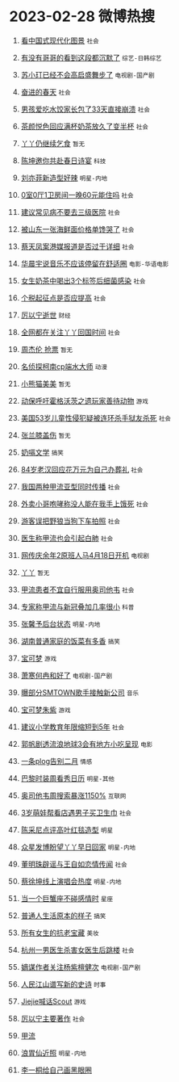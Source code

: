 # 2023-02-28 微博热搜 
1. [看中国式现代化图景](https://m.weibo.cn/search?containerid=100103type%3D1%26t%3D10%26q%3D%23%E7%9C%8B%E4%B8%AD%E5%9B%BD%E5%BC%8F%E7%8E%B0%E4%BB%A3%E5%8C%96%E5%9B%BE%E6%99%AF%23&stream_entry_id=51&isnewpage=1&extparam=seat%3D1%26stream_entry_id%3D51%26cate%3D10103%26dgr%3D0%26filter_type%3Drealtimehot%26pos%3D0%26c_type%3D51%26display_time%3D1677524912%26pre_seqid%3D16775249122030360421&luicode=10000011&lfid=106003type%3D25%26t%3D3%26disable_hot%3D1%26filter_type%3Drealtimehot) `社会` 

2. [有没有哥哥的看到这段都沉默了](https://m.weibo.cn/search?containerid=100103type%3D1%26t%3D10%26q%3D%23%E6%9C%89%E6%B2%A1%E6%9C%89%E5%93%A5%E5%93%A5%E7%9A%84%E7%9C%8B%E5%88%B0%E8%BF%99%E6%AE%B5%E9%83%BD%E6%B2%89%E9%BB%98%E4%BA%86%23&stream_entry_id=31&isnewpage=1&extparam=seat%3D1%26realpos%3D1%26lcate%3D5001%26cate%3D5001%26stream_entry_id%3D31%26band_rank%3D1%26pos%3D0%26q%3D%2523%25E6%259C%2589%25E6%25B2%25A1%25E6%259C%2589%25E5%2593%25A5%25E5%2593%25A5%25E7%259A%2584%25E7%259C%258B%25E5%2588%25B0%25E8%25BF%2599%25E6%25AE%25B5%25E9%2583%25BD%25E6%25B2%2589%25E9%25BB%2598%25E4%25BA%2586%2523%26dgr%3D0%26filter_type%3Drealtimehot%26flag%3D16%26c_type%3D31%26display_time%3D1677524912%26pre_seqid%3D16775249122030360421&luicode=10000011&lfid=106003type%3D25%26t%3D3%26disable_hot%3D1%26filter_type%3Drealtimehot) `综艺-日韩综艺` 

3. [苏小玎已经不会高启盛舞步了](https://m.weibo.cn/search?containerid=100103type%3D1%26t%3D10%26q%3D%23%E8%8B%8F%E5%B0%8F%E7%8E%8E%E5%B7%B2%E7%BB%8F%E4%B8%8D%E4%BC%9A%E9%AB%98%E5%90%AF%E7%9B%9B%E8%88%9E%E6%AD%A5%E4%BA%86%23&stream_entry_id=31&isnewpage=1&extparam=seat%3D1%26realpos%3D2%26lcate%3D5001%26cate%3D5001%26stream_entry_id%3D31%26band_rank%3D2%26pos%3D1%26q%3D%2523%25E8%258B%258F%25E5%25B0%258F%25E7%258E%258E%25E5%25B7%25B2%25E7%25BB%258F%25E4%25B8%258D%25E4%25BC%259A%25E9%25AB%2598%25E5%2590%25AF%25E7%259B%259B%25E8%2588%259E%25E6%25AD%25A5%25E4%25BA%2586%2523%26dgr%3D0%26filter_type%3Drealtimehot%26flag%3D0%26c_type%3D31%26display_time%3D1677524912%26pre_seqid%3D16775249122030360421&luicode=10000011&lfid=106003type%3D25%26t%3D3%26disable_hot%3D1%26filter_type%3Drealtimehot) `电视剧-国产剧` 

4. [奋进的春天](https://m.weibo.cn/search?containerid=100103type%3D1%26t%3D10%26q%3D%23%E5%A5%8B%E8%BF%9B%E7%9A%84%E6%98%A5%E5%A4%A9%23&stream_entry_id=31&isnewpage=1&extparam=seat%3D1%26realpos%3D3%26lcate%3D5001%26cate%3D5001%26stream_entry_id%3D31%26band_rank%3D3%26pos%3D2%26q%3D%2523%25E5%25A5%258B%25E8%25BF%259B%25E7%259A%2584%25E6%2598%25A5%25E5%25A4%25A9%2523%26dgr%3D0%26filter_type%3Drealtimehot%26flag%3D0%26c_type%3D31%26display_time%3D1677524912%26pre_seqid%3D16775249122030360421&luicode=10000011&lfid=106003type%3D25%26t%3D3%26disable_hot%3D1%26filter_type%3Drealtimehot) `社会` 

5. [男孩爱吃水饺家长包了33天直接崩溃](https://m.weibo.cn/search?containerid=100103type%3D1%26t%3D10%26q%3D%23%E7%94%B7%E5%AD%A9%E7%88%B1%E5%90%83%E6%B0%B4%E9%A5%BA%E5%AE%B6%E9%95%BF%E5%8C%85%E4%BA%8633%E5%A4%A9%E7%9B%B4%E6%8E%A5%E5%B4%A9%E6%BA%83%23&stream_entry_id=31&isnewpage=1&extparam=seat%3D1%26realpos%3D4%26lcate%3D5001%26cate%3D5001%26stream_entry_id%3D31%26band_rank%3D4%26pos%3D3%26q%3D%2523%25E7%2594%25B7%25E5%25AD%25A9%25E7%2588%25B1%25E5%2590%2583%25E6%25B0%25B4%25E9%25A5%25BA%25E5%25AE%25B6%25E9%2595%25BF%25E5%258C%2585%25E4%25BA%258633%25E5%25A4%25A9%25E7%259B%25B4%25E6%258E%25A5%25E5%25B4%25A9%25E6%25BA%2583%2523%26dgr%3D0%26filter_type%3Drealtimehot%26flag%3D0%26c_type%3D31%26display_time%3D1677524912%26pre_seqid%3D16775249122030360421&luicode=10000011&lfid=106003type%3D25%26t%3D3%26disable_hot%3D1%26filter_type%3Drealtimehot) `社会` 

6. [茶颜悦色回应满杯奶茶放久了变半杯](https://m.weibo.cn/search?containerid=100103type%3D1%26t%3D10%26q%3D%23%E8%8C%B6%E9%A2%9C%E6%82%A6%E8%89%B2%E5%9B%9E%E5%BA%94%E6%BB%A1%E6%9D%AF%E5%A5%B6%E8%8C%B6%E6%94%BE%E4%B9%85%E4%BA%86%E5%8F%98%E5%8D%8A%E6%9D%AF%23&stream_entry_id=31&isnewpage=1&extparam=seat%3D1%26realpos%3D5%26lcate%3D5001%26cate%3D5001%26stream_entry_id%3D31%26band_rank%3D5%26pos%3D4%26q%3D%2523%25E8%258C%25B6%25E9%25A2%259C%25E6%2582%25A6%25E8%2589%25B2%25E5%259B%259E%25E5%25BA%2594%25E6%25BB%25A1%25E6%259D%25AF%25E5%25A5%25B6%25E8%258C%25B6%25E6%2594%25BE%25E4%25B9%2585%25E4%25BA%2586%25E5%258F%2598%25E5%258D%258A%25E6%259D%25AF%2523%26dgr%3D0%26filter_type%3Drealtimehot%26flag%3D2%26c_type%3D31%26display_time%3D1677524912%26pre_seqid%3D16775249122030360421&luicode=10000011&lfid=106003type%3D25%26t%3D3%26disable_hot%3D1%26filter_type%3Drealtimehot) `社会` 

7. [丫丫仍继续乞食](https://m.weibo.cn/search?containerid=100103type%3D1%26t%3D10%26q%3D%E4%B8%AB%E4%B8%AB%E4%BB%8D%E7%BB%A7%E7%BB%AD%E4%B9%9E%E9%A3%9F&stream_entry_id=31&isnewpage=1&extparam=seat%3D1%26realpos%3D6%26lcate%3D5001%26cate%3D5001%26stream_entry_id%3D31%26band_rank%3D6%26pos%3D5%26q%3D%25E4%25B8%25AB%25E4%25B8%25AB%25E4%25BB%258D%25E7%25BB%25A7%25E7%25BB%25AD%25E4%25B9%259E%25E9%25A3%259F%26dgr%3D0%26filter_type%3Drealtimehot%26flag%3D16%26c_type%3D31%26display_time%3D1677524912%26pre_seqid%3D16775249122030360421&luicode=10000011&lfid=106003type%3D25%26t%3D3%26disable_hot%3D1%26filter_type%3Drealtimehot) `暂无` 

8. [陈坤邀你共赴春日诗宴](https://m.weibo.cn/search?containerid=100103type%3D1%26t%3D10%26q%3D%23%E9%99%88%E5%9D%A4%E9%82%80%E4%BD%A0%E5%85%B1%E8%B5%B4%E6%98%A5%E6%97%A5%E8%AF%97%E5%AE%B4%23&stream_entry_id=31&isnewpage=1&extparam=seat%3D1%26lcate%3D5001%26adid%3D181000%26topic_ad%3D1%26stream_entry_id%3D31%26band_rank%3D7%26pos%3D6%26q%3D%2523%25E9%2599%2588%25E5%259D%25A4%25E9%2582%2580%25E4%25BD%25A0%25E5%2585%25B1%25E8%25B5%25B4%25E6%2598%25A5%25E6%2597%25A5%25E8%25AF%2597%25E5%25AE%25B4%2523%26dgr%3D0%26filter_type%3Drealtimehot%26cate%3D5001%26c_type%3D31%26display_time%3D1677524912%26pre_seqid%3D16775249122030360421&luicode=10000011&lfid=106003type%3D25%26t%3D3%26disable_hot%3D1%26filter_type%3Drealtimehot) `科技` 

9. [刘亦菲新造型好辣](https://m.weibo.cn/search?containerid=100103type%3D1%26t%3D10%26q%3D%23%E5%88%98%E4%BA%A6%E8%8F%B2%E6%96%B0%E9%80%A0%E5%9E%8B%E5%A5%BD%E8%BE%A3%23&stream_entry_id=31&isnewpage=1&extparam=seat%3D1%26realpos%3D7%26lcate%3D5001%26cate%3D5001%26stream_entry_id%3D31%26band_rank%3D7%26pos%3D7%26q%3D%2523%25E5%2588%2598%25E4%25BA%25A6%25E8%258F%25B2%25E6%2596%25B0%25E9%2580%25A0%25E5%259E%258B%25E5%25A5%25BD%25E8%25BE%25A3%2523%26dgr%3D0%26filter_type%3Drealtimehot%26flag%3D0%26c_type%3D31%26display_time%3D1677524912%26pre_seqid%3D16775249122030360421&luicode=10000011&lfid=106003type%3D25%26t%3D3%26disable_hot%3D1%26filter_type%3Drealtimehot) `明星-内地` 

10. [0室0厅1卫房间一晚60元能住吗](https://m.weibo.cn/search?containerid=100103type%3D1%26t%3D10%26q%3D%230%E5%AE%A40%E5%8E%851%E5%8D%AB%E6%88%BF%E9%97%B4%E4%B8%80%E6%99%9A60%E5%85%83%E8%83%BD%E4%BD%8F%E5%90%97%23&stream_entry_id=31&isnewpage=1&extparam=seat%3D1%26realpos%3D8%26lcate%3D5001%26cate%3D5001%26stream_entry_id%3D31%26band_rank%3D8%26pos%3D8%26q%3D%25230%25E5%25AE%25A40%25E5%258E%25851%25E5%258D%25AB%25E6%2588%25BF%25E9%2597%25B4%25E4%25B8%2580%25E6%2599%259A60%25E5%2585%2583%25E8%2583%25BD%25E4%25BD%258F%25E5%2590%2597%2523%26dgr%3D0%26filter_type%3Drealtimehot%26flag%3D2%26c_type%3D31%26display_time%3D1677524912%26pre_seqid%3D16775249122030360421&luicode=10000011&lfid=106003type%3D25%26t%3D3%26disable_hot%3D1%26filter_type%3Drealtimehot) `社会` 

11. [建议常见病不要去三级医院](https://m.weibo.cn/search?containerid=100103type%3D1%26t%3D10%26q%3D%23%E5%BB%BA%E8%AE%AE%E5%B8%B8%E8%A7%81%E7%97%85%E4%B8%8D%E8%A6%81%E5%8E%BB%E4%B8%89%E7%BA%A7%E5%8C%BB%E9%99%A2%23&stream_entry_id=31&isnewpage=1&extparam=seat%3D1%26realpos%3D9%26lcate%3D5001%26cate%3D5001%26stream_entry_id%3D31%26band_rank%3D9%26pos%3D9%26q%3D%2523%25E5%25BB%25BA%25E8%25AE%25AE%25E5%25B8%25B8%25E8%25A7%2581%25E7%2597%2585%25E4%25B8%258D%25E8%25A6%2581%25E5%258E%25BB%25E4%25B8%2589%25E7%25BA%25A7%25E5%258C%25BB%25E9%2599%25A2%2523%26dgr%3D0%26filter_type%3Drealtimehot%26flag%3D0%26c_type%3D31%26display_time%3D1677524912%26pre_seqid%3D16775249122030360421&luicode=10000011&lfid=106003type%3D25%26t%3D3%26disable_hot%3D1%26filter_type%3Drealtimehot) `社会` 

12. [被山东一张海鲜面价格单馋哭了](https://m.weibo.cn/search?containerid=100103type%3D1%26t%3D10%26q%3D%23%E8%A2%AB%E5%B1%B1%E4%B8%9C%E4%B8%80%E5%BC%A0%E6%B5%B7%E9%B2%9C%E9%9D%A2%E4%BB%B7%E6%A0%BC%E5%8D%95%E9%A6%8B%E5%93%AD%E4%BA%86%23&stream_entry_id=31&isnewpage=1&extparam=seat%3D1%26realpos%3D10%26lcate%3D5001%26cate%3D5001%26stream_entry_id%3D31%26band_rank%3D10%26pos%3D10%26q%3D%2523%25E8%25A2%25AB%25E5%25B1%25B1%25E4%25B8%259C%25E4%25B8%2580%25E5%25BC%25A0%25E6%25B5%25B7%25E9%25B2%259C%25E9%259D%25A2%25E4%25BB%25B7%25E6%25A0%25BC%25E5%258D%2595%25E9%25A6%258B%25E5%2593%25AD%25E4%25BA%2586%2523%26dgr%3D0%26filter_type%3Drealtimehot%26flag%3D0%26c_type%3D31%26display_time%3D1677524912%26pre_seqid%3D16775249122030360421&luicode=10000011&lfid=106003type%3D25%26t%3D3%26disable_hot%3D1%26filter_type%3Drealtimehot) `社会` 

13. [蔡天凤案港媒报道是否过于详细](https://m.weibo.cn/search?containerid=100103type%3D1%26t%3D10%26q%3D%23%E8%94%A1%E5%A4%A9%E5%87%A4%E6%A1%88%E6%B8%AF%E5%AA%92%E6%8A%A5%E9%81%93%E6%98%AF%E5%90%A6%E8%BF%87%E4%BA%8E%E8%AF%A6%E7%BB%86%23&stream_entry_id=31&isnewpage=1&extparam=seat%3D1%26realpos%3D11%26lcate%3D5001%26cate%3D5001%26stream_entry_id%3D31%26band_rank%3D11%26pos%3D11%26q%3D%2523%25E8%2594%25A1%25E5%25A4%25A9%25E5%2587%25A4%25E6%25A1%2588%25E6%25B8%25AF%25E5%25AA%2592%25E6%258A%25A5%25E9%2581%2593%25E6%2598%25AF%25E5%2590%25A6%25E8%25BF%2587%25E4%25BA%258E%25E8%25AF%25A6%25E7%25BB%2586%2523%26dgr%3D0%26filter_type%3Drealtimehot%26flag%3D0%26c_type%3D31%26display_time%3D1677524912%26pre_seqid%3D16775249122030360421&luicode=10000011&lfid=106003type%3D25%26t%3D3%26disable_hot%3D1%26filter_type%3Drealtimehot) `社会` 

14. [华晨宇说音乐不应该停留在舒适圈](https://m.weibo.cn/search?containerid=100103type%3D1%26t%3D10%26q%3D%23%E5%8D%8E%E6%99%A8%E5%AE%87%E8%AF%B4%E9%9F%B3%E4%B9%90%E4%B8%8D%E5%BA%94%E8%AF%A5%E5%81%9C%E7%95%99%E5%9C%A8%E8%88%92%E9%80%82%E5%9C%88%23&stream_entry_id=31&isnewpage=1&extparam=seat%3D1%26realpos%3D12%26lcate%3D5001%26cate%3D5001%26stream_entry_id%3D31%26band_rank%3D12%26pos%3D12%26q%3D%2523%25E5%258D%258E%25E6%2599%25A8%25E5%25AE%2587%25E8%25AF%25B4%25E9%259F%25B3%25E4%25B9%2590%25E4%25B8%258D%25E5%25BA%2594%25E8%25AF%25A5%25E5%2581%259C%25E7%2595%2599%25E5%259C%25A8%25E8%2588%2592%25E9%2580%2582%25E5%259C%2588%2523%26dgr%3D0%26filter_type%3Drealtimehot%26flag%3D0%26c_type%3D31%26display_time%3D1677524912%26pre_seqid%3D16775249122030360421&luicode=10000011&lfid=106003type%3D25%26t%3D3%26disable_hot%3D1%26filter_type%3Drealtimehot) `电影-华语电影` 

15. [女生奶茶中喝出3个标签后细菌感染](https://m.weibo.cn/search?containerid=100103type%3D1%26t%3D10%26q%3D%23%E5%A5%B3%E7%94%9F%E5%A5%B6%E8%8C%B6%E4%B8%AD%E5%96%9D%E5%87%BA3%E4%B8%AA%E6%A0%87%E7%AD%BE%E5%90%8E%E7%BB%86%E8%8F%8C%E6%84%9F%E6%9F%93%23&stream_entry_id=31&isnewpage=1&extparam=seat%3D1%26realpos%3D13%26lcate%3D5001%26cate%3D5001%26stream_entry_id%3D31%26band_rank%3D13%26pos%3D13%26q%3D%2523%25E5%25A5%25B3%25E7%2594%259F%25E5%25A5%25B6%25E8%258C%25B6%25E4%25B8%25AD%25E5%2596%259D%25E5%2587%25BA3%25E4%25B8%25AA%25E6%25A0%2587%25E7%25AD%25BE%25E5%2590%258E%25E7%25BB%2586%25E8%258F%258C%25E6%2584%259F%25E6%259F%2593%2523%26dgr%3D0%26filter_type%3Drealtimehot%26flag%3D0%26c_type%3D31%26display_time%3D1677524912%26pre_seqid%3D16775249122030360421&luicode=10000011&lfid=106003type%3D25%26t%3D3%26disable_hot%3D1%26filter_type%3Drealtimehot) `社会` 

16. [个税起征点是否应提高](https://m.weibo.cn/search?containerid=100103type%3D1%26t%3D10%26q%3D%23%E4%B8%AA%E7%A8%8E%E8%B5%B7%E5%BE%81%E7%82%B9%E6%98%AF%E5%90%A6%E5%BA%94%E6%8F%90%E9%AB%98%23&stream_entry_id=31&isnewpage=1&extparam=seat%3D1%26realpos%3D14%26lcate%3D5001%26cate%3D5001%26stream_entry_id%3D31%26band_rank%3D14%26pos%3D14%26q%3D%2523%25E4%25B8%25AA%25E7%25A8%258E%25E8%25B5%25B7%25E5%25BE%2581%25E7%2582%25B9%25E6%2598%25AF%25E5%2590%25A6%25E5%25BA%2594%25E6%258F%2590%25E9%25AB%2598%2523%26dgr%3D0%26filter_type%3Drealtimehot%26flag%3D0%26c_type%3D31%26display_time%3D1677524912%26pre_seqid%3D16775249122030360421&luicode=10000011&lfid=106003type%3D25%26t%3D3%26disable_hot%3D1%26filter_type%3Drealtimehot) `社会` 

17. [厉以宁逝世](https://m.weibo.cn/search?containerid=100103type%3D1%26t%3D10%26q%3D%23%E5%8E%89%E4%BB%A5%E5%AE%81%E9%80%9D%E4%B8%96%23&stream_entry_id=31&isnewpage=1&extparam=seat%3D1%26realpos%3D15%26lcate%3D5001%26cate%3D5001%26stream_entry_id%3D31%26band_rank%3D15%26pos%3D15%26q%3D%2523%25E5%258E%2589%25E4%25BB%25A5%25E5%25AE%2581%25E9%2580%259D%25E4%25B8%2596%2523%26dgr%3D0%26filter_type%3Drealtimehot%26flag%3D2%26c_type%3D31%26display_time%3D1677524912%26pre_seqid%3D16775249122030360421&luicode=10000011&lfid=106003type%3D25%26t%3D3%26disable_hot%3D1%26filter_type%3Drealtimehot) `财经` 

18. [全网都在关注丫丫回国时间](https://m.weibo.cn/search?containerid=100103type%3D1%26t%3D10%26q%3D%23%E5%85%A8%E7%BD%91%E9%83%BD%E5%9C%A8%E5%85%B3%E6%B3%A8%E4%B8%AB%E4%B8%AB%E5%9B%9E%E5%9B%BD%E6%97%B6%E9%97%B4%23&stream_entry_id=31&isnewpage=1&extparam=seat%3D1%26realpos%3D16%26lcate%3D5001%26cate%3D5001%26stream_entry_id%3D31%26band_rank%3D16%26pos%3D16%26q%3D%2523%25E5%2585%25A8%25E7%25BD%2591%25E9%2583%25BD%25E5%259C%25A8%25E5%2585%25B3%25E6%25B3%25A8%25E4%25B8%25AB%25E4%25B8%25AB%25E5%259B%259E%25E5%259B%25BD%25E6%2597%25B6%25E9%2597%25B4%2523%26dgr%3D0%26filter_type%3Drealtimehot%26flag%3D0%26c_type%3D31%26display_time%3D1677524912%26pre_seqid%3D16775249122030360421&luicode=10000011&lfid=106003type%3D25%26t%3D3%26disable_hot%3D1%26filter_type%3Drealtimehot) `社会` 

19. [周杰伦 抢票](https://m.weibo.cn/search?containerid=100103type%3D1%26t%3D10%26q%3D%E5%91%A8%E6%9D%B0%E4%BC%A6+%E6%8A%A2%E7%A5%A8&stream_entry_id=31&isnewpage=1&extparam=seat%3D1%26realpos%3D17%26lcate%3D5001%26cate%3D5001%26stream_entry_id%3D31%26band_rank%3D17%26pos%3D17%26q%3D%25E5%2591%25A8%25E6%259D%25B0%25E4%25BC%25A6%2520%25E6%258A%25A2%25E7%25A5%25A8%26dgr%3D0%26filter_type%3Drealtimehot%26flag%3D0%26c_type%3D31%26display_time%3D1677524912%26pre_seqid%3D16775249122030360421&luicode=10000011&lfid=106003type%3D25%26t%3D3%26disable_hot%3D1%26filter_type%3Drealtimehot) `暂无` 

20. [名侦探柯南cp端水大师](https://m.weibo.cn/search?containerid=100103type%3D1%26t%3D10%26q%3D%23%E5%90%8D%E4%BE%A6%E6%8E%A2%E6%9F%AF%E5%8D%97cp%E7%AB%AF%E6%B0%B4%E5%A4%A7%E5%B8%88%23&stream_entry_id=31&isnewpage=1&extparam=seat%3D1%26realpos%3D18%26lcate%3D5001%26cate%3D5001%26stream_entry_id%3D31%26band_rank%3D18%26pos%3D18%26q%3D%2523%25E5%2590%258D%25E4%25BE%25A6%25E6%258E%25A2%25E6%259F%25AF%25E5%258D%2597cp%25E7%25AB%25AF%25E6%25B0%25B4%25E5%25A4%25A7%25E5%25B8%2588%2523%26dgr%3D0%26filter_type%3Drealtimehot%26flag%3D0%26c_type%3D31%26display_time%3D1677524912%26pre_seqid%3D16775249122030360421&luicode=10000011&lfid=106003type%3D25%26t%3D3%26disable_hot%3D1%26filter_type%3Drealtimehot) `动漫` 

21. [小熊猫美美](https://m.weibo.cn/search?containerid=100103type%3D1%26t%3D10%26q%3D%23%E5%B0%8F%E7%86%8A%E7%8C%AB%E7%BE%8E%E7%BE%8E%23&stream_entry_id=31&isnewpage=1&extparam=seat%3D1%26realpos%3D19%26lcate%3D5001%26cate%3D5001%26stream_entry_id%3D31%26band_rank%3D19%26pos%3D19%26q%3D%2523%25E5%25B0%258F%25E7%2586%258A%25E7%258C%25AB%25E7%25BE%258E%25E7%25BE%258E%2523%26dgr%3D0%26filter_type%3Drealtimehot%26flag%3D0%26c_type%3D31%26display_time%3D1677524912%26pre_seqid%3D16775249122030360421&luicode=10000011&lfid=106003type%3D25%26t%3D3%26disable_hot%3D1%26filter_type%3Drealtimehot) `暂无` 

22. [动保呼吁霍格沃茨之遗玩家善待动物](https://m.weibo.cn/search?containerid=100103type%3D1%26t%3D10%26q%3D%23%E5%8A%A8%E4%BF%9D%E5%91%BC%E5%90%81%E9%9C%8D%E6%A0%BC%E6%B2%83%E8%8C%A8%E4%B9%8B%E9%81%97%E7%8E%A9%E5%AE%B6%E5%96%84%E5%BE%85%E5%8A%A8%E7%89%A9%23&stream_entry_id=31&isnewpage=1&extparam=seat%3D1%26realpos%3D20%26lcate%3D5001%26cate%3D5001%26stream_entry_id%3D31%26band_rank%3D20%26pos%3D20%26q%3D%2523%25E5%258A%25A8%25E4%25BF%259D%25E5%2591%25BC%25E5%2590%2581%25E9%259C%258D%25E6%25A0%25BC%25E6%25B2%2583%25E8%258C%25A8%25E4%25B9%258B%25E9%2581%2597%25E7%258E%25A9%25E5%25AE%25B6%25E5%2596%2584%25E5%25BE%2585%25E5%258A%25A8%25E7%2589%25A9%2523%26dgr%3D0%26filter_type%3Drealtimehot%26flag%3D0%26c_type%3D31%26display_time%3D1677524912%26pre_seqid%3D16775249122030360421&luicode=10000011&lfid=106003type%3D25%26t%3D3%26disable_hot%3D1%26filter_type%3Drealtimehot) `游戏` 

23. [美国53岁儿童性侵犯疑被连环杀手狱友杀死](https://m.weibo.cn/search?containerid=100103type%3D1%26t%3D10%26q%3D%23%E7%BE%8E%E5%9B%BD53%E5%B2%81%E5%84%BF%E7%AB%A5%E6%80%A7%E4%BE%B5%E7%8A%AF%E7%96%91%E8%A2%AB%E8%BF%9E%E7%8E%AF%E6%9D%80%E6%89%8B%E7%8B%B1%E5%8F%8B%E6%9D%80%E6%AD%BB%23&stream_entry_id=31&isnewpage=1&extparam=seat%3D1%26realpos%3D21%26lcate%3D5001%26cate%3D5001%26stream_entry_id%3D31%26band_rank%3D21%26pos%3D21%26q%3D%2523%25E7%25BE%258E%25E5%259B%25BD53%25E5%25B2%2581%25E5%2584%25BF%25E7%25AB%25A5%25E6%2580%25A7%25E4%25BE%25B5%25E7%258A%25AF%25E7%2596%2591%25E8%25A2%25AB%25E8%25BF%259E%25E7%258E%25AF%25E6%259D%2580%25E6%2589%258B%25E7%258B%25B1%25E5%258F%258B%25E6%259D%2580%25E6%25AD%25BB%2523%26dgr%3D0%26filter_type%3Drealtimehot%26flag%3D0%26c_type%3D31%26display_time%3D1677524912%26pre_seqid%3D16775249122030360421&luicode=10000011&lfid=106003type%3D25%26t%3D3%26disable_hot%3D1%26filter_type%3Drealtimehot) `社会` 

24. [张兰膝盖伤](https://m.weibo.cn/search?containerid=100103type%3D1%26t%3D10%26q%3D%23%E5%BC%A0%E5%85%B0%E8%86%9D%E7%9B%96%E4%BC%A4%23&stream_entry_id=31&isnewpage=1&extparam=seat%3D1%26realpos%3D22%26lcate%3D5001%26cate%3D5001%26stream_entry_id%3D31%26band_rank%3D22%26pos%3D22%26q%3D%2523%25E5%25BC%25A0%25E5%2585%25B0%25E8%2586%259D%25E7%259B%2596%25E4%25BC%25A4%2523%26dgr%3D0%26filter_type%3Drealtimehot%26flag%3D0%26c_type%3D31%26display_time%3D1677524912%26pre_seqid%3D16775249122030360421&luicode=10000011&lfid=106003type%3D25%26t%3D3%26disable_hot%3D1%26filter_type%3Drealtimehot) `暂无` 

25. [奶嗝文学](https://m.weibo.cn/search?containerid=100103type%3D1%26t%3D10%26q%3D%E5%A5%B6%E5%97%9D%E6%96%87%E5%AD%A6&stream_entry_id=31&isnewpage=1&extparam=seat%3D1%26realpos%3D23%26lcate%3D5001%26cate%3D5001%26stream_entry_id%3D31%26band_rank%3D23%26pos%3D23%26q%3D%25E5%25A5%25B6%25E5%2597%259D%25E6%2596%2587%25E5%25AD%25A6%26dgr%3D0%26filter_type%3Drealtimehot%26flag%3D0%26c_type%3D31%26display_time%3D1677524912%26pre_seqid%3D16775249122030360421&luicode=10000011&lfid=106003type%3D25%26t%3D3%26disable_hot%3D1%26filter_type%3Drealtimehot) `搞笑` 

26. [84岁老汉回应花万元为自己办葬礼](https://m.weibo.cn/search?containerid=100103type%3D1%26t%3D10%26q%3D%2384%E5%B2%81%E8%80%81%E6%B1%89%E5%9B%9E%E5%BA%94%E8%8A%B1%E4%B8%87%E5%85%83%E4%B8%BA%E8%87%AA%E5%B7%B1%E5%8A%9E%E8%91%AC%E7%A4%BC%23&stream_entry_id=31&isnewpage=1&extparam=seat%3D1%26realpos%3D24%26lcate%3D5001%26cate%3D5001%26stream_entry_id%3D31%26band_rank%3D24%26pos%3D24%26q%3D%252384%25E5%25B2%2581%25E8%2580%2581%25E6%25B1%2589%25E5%259B%259E%25E5%25BA%2594%25E8%258A%25B1%25E4%25B8%2587%25E5%2585%2583%25E4%25B8%25BA%25E8%2587%25AA%25E5%25B7%25B1%25E5%258A%259E%25E8%2591%25AC%25E7%25A4%25BC%2523%26dgr%3D0%26filter_type%3Drealtimehot%26flag%3D0%26c_type%3D31%26display_time%3D1677524912%26pre_seqid%3D16775249122030360421&luicode=10000011&lfid=106003type%3D25%26t%3D3%26disable_hot%3D1%26filter_type%3Drealtimehot) `社会` 

27. [我国两种甲流亚型同时传播](https://m.weibo.cn/search?containerid=100103type%3D1%26t%3D10%26q%3D%23%E6%88%91%E5%9B%BD%E4%B8%A4%E7%A7%8D%E7%94%B2%E6%B5%81%E4%BA%9A%E5%9E%8B%E5%90%8C%E6%97%B6%E4%BC%A0%E6%92%AD%23&stream_entry_id=31&isnewpage=1&extparam=seat%3D1%26realpos%3D25%26lcate%3D5001%26cate%3D5001%26stream_entry_id%3D31%26band_rank%3D25%26pos%3D25%26q%3D%2523%25E6%2588%2591%25E5%259B%25BD%25E4%25B8%25A4%25E7%25A7%258D%25E7%2594%25B2%25E6%25B5%2581%25E4%25BA%259A%25E5%259E%258B%25E5%2590%258C%25E6%2597%25B6%25E4%25BC%25A0%25E6%2592%25AD%2523%26dgr%3D0%26filter_type%3Drealtimehot%26flag%3D0%26c_type%3D31%26display_time%3D1677524912%26pre_seqid%3D16775249122030360421&luicode=10000011&lfid=106003type%3D25%26t%3D3%26disable_hot%3D1%26filter_type%3Drealtimehot) `社会` 

28. [外卖小哥咆哮称没人能在我手上饿死](https://m.weibo.cn/search?containerid=100103type%3D1%26t%3D10%26q%3D%23%E5%A4%96%E5%8D%96%E5%B0%8F%E5%93%A5%E5%92%86%E5%93%AE%E7%A7%B0%E6%B2%A1%E4%BA%BA%E8%83%BD%E5%9C%A8%E6%88%91%E6%89%8B%E4%B8%8A%E9%A5%BF%E6%AD%BB%23&stream_entry_id=31&isnewpage=1&extparam=seat%3D1%26realpos%3D26%26lcate%3D5001%26cate%3D5001%26stream_entry_id%3D31%26band_rank%3D26%26pos%3D26%26q%3D%2523%25E5%25A4%2596%25E5%258D%2596%25E5%25B0%258F%25E5%2593%25A5%25E5%2592%2586%25E5%2593%25AE%25E7%25A7%25B0%25E6%25B2%25A1%25E4%25BA%25BA%25E8%2583%25BD%25E5%259C%25A8%25E6%2588%2591%25E6%2589%258B%25E4%25B8%258A%25E9%25A5%25BF%25E6%25AD%25BB%2523%26dgr%3D0%26filter_type%3Drealtimehot%26flag%3D0%26c_type%3D31%26display_time%3D1677524912%26pre_seqid%3D16775249122030360421&luicode=10000011&lfid=106003type%3D25%26t%3D3%26disable_hot%3D1%26filter_type%3Drealtimehot) `社会` 

29. [游客误把野狼当狗下车拍照](https://m.weibo.cn/search?containerid=100103type%3D1%26t%3D10%26q%3D%23%E6%B8%B8%E5%AE%A2%E8%AF%AF%E6%8A%8A%E9%87%8E%E7%8B%BC%E5%BD%93%E7%8B%97%E4%B8%8B%E8%BD%A6%E6%8B%8D%E7%85%A7%23&stream_entry_id=31&isnewpage=1&extparam=seat%3D1%26realpos%3D27%26lcate%3D5001%26cate%3D5001%26stream_entry_id%3D31%26band_rank%3D27%26pos%3D27%26q%3D%2523%25E6%25B8%25B8%25E5%25AE%25A2%25E8%25AF%25AF%25E6%258A%258A%25E9%2587%258E%25E7%258B%25BC%25E5%25BD%2593%25E7%258B%2597%25E4%25B8%258B%25E8%25BD%25A6%25E6%258B%258D%25E7%2585%25A7%2523%26dgr%3D0%26filter_type%3Drealtimehot%26flag%3D0%26c_type%3D31%26display_time%3D1677524912%26pre_seqid%3D16775249122030360421&luicode=10000011&lfid=106003type%3D25%26t%3D3%26disable_hot%3D1%26filter_type%3Drealtimehot) `社会` 

30. [医生称甲流也会引起白肺](https://m.weibo.cn/search?containerid=100103type%3D1%26t%3D10%26q%3D%23%E5%8C%BB%E7%94%9F%E7%A7%B0%E7%94%B2%E6%B5%81%E4%B9%9F%E4%BC%9A%E5%BC%95%E8%B5%B7%E7%99%BD%E8%82%BA%23&stream_entry_id=31&isnewpage=1&extparam=seat%3D1%26realpos%3D28%26lcate%3D5001%26cate%3D5001%26stream_entry_id%3D31%26band_rank%3D28%26pos%3D28%26q%3D%2523%25E5%258C%25BB%25E7%2594%259F%25E7%25A7%25B0%25E7%2594%25B2%25E6%25B5%2581%25E4%25B9%259F%25E4%25BC%259A%25E5%25BC%2595%25E8%25B5%25B7%25E7%2599%25BD%25E8%2582%25BA%2523%26dgr%3D0%26filter_type%3Drealtimehot%26flag%3D0%26c_type%3D31%26display_time%3D1677524912%26pre_seqid%3D16775249122030360421&luicode=10000011&lfid=106003type%3D25%26t%3D3%26disable_hot%3D1%26filter_type%3Drealtimehot) `社会` 

31. [网传庆余年2原班人马4月18日开机](https://m.weibo.cn/search?containerid=100103type%3D1%26t%3D10%26q%3D%23%E7%BD%91%E4%BC%A0%E5%BA%86%E4%BD%99%E5%B9%B42%E5%8E%9F%E7%8F%AD%E4%BA%BA%E9%A9%AC4%E6%9C%8818%E6%97%A5%E5%BC%80%E6%9C%BA%23&stream_entry_id=31&isnewpage=1&extparam=seat%3D1%26realpos%3D29%26lcate%3D5001%26cate%3D5001%26stream_entry_id%3D31%26band_rank%3D29%26pos%3D29%26q%3D%2523%25E7%25BD%2591%25E4%25BC%25A0%25E5%25BA%2586%25E4%25BD%2599%25E5%25B9%25B42%25E5%258E%259F%25E7%258F%25AD%25E4%25BA%25BA%25E9%25A9%25AC4%25E6%259C%258818%25E6%2597%25A5%25E5%25BC%2580%25E6%259C%25BA%2523%26dgr%3D0%26filter_type%3Drealtimehot%26flag%3D0%26c_type%3D31%26display_time%3D1677524912%26pre_seqid%3D16775249122030360421&luicode=10000011&lfid=106003type%3D25%26t%3D3%26disable_hot%3D1%26filter_type%3Drealtimehot) `电视剧` 

32. [丫丫](https://m.weibo.cn/search?containerid=100103type%3D1%26t%3D10%26q%3D%E4%B8%AB%E4%B8%AB&stream_entry_id=31&isnewpage=1&extparam=seat%3D1%26realpos%3D30%26lcate%3D5001%26cate%3D5001%26stream_entry_id%3D31%26band_rank%3D30%26pos%3D30%26q%3D%25E4%25B8%25AB%25E4%25B8%25AB%26dgr%3D0%26filter_type%3Drealtimehot%26flag%3D0%26c_type%3D31%26display_time%3D1677524912%26pre_seqid%3D16775249122030360421&luicode=10000011&lfid=106003type%3D25%26t%3D3%26disable_hot%3D1%26filter_type%3Drealtimehot) `暂无` 

33. [甲流患者不宜自行服用奥司他韦](https://m.weibo.cn/search?containerid=100103type%3D1%26t%3D10%26q%3D%23%E7%94%B2%E6%B5%81%E6%82%A3%E8%80%85%E4%B8%8D%E5%AE%9C%E8%87%AA%E8%A1%8C%E6%9C%8D%E7%94%A8%E5%A5%A5%E5%8F%B8%E4%BB%96%E9%9F%A6%23&stream_entry_id=31&isnewpage=1&extparam=seat%3D1%26realpos%3D31%26lcate%3D5001%26cate%3D5001%26stream_entry_id%3D31%26band_rank%3D31%26pos%3D31%26q%3D%2523%25E7%2594%25B2%25E6%25B5%2581%25E6%2582%25A3%25E8%2580%2585%25E4%25B8%258D%25E5%25AE%259C%25E8%2587%25AA%25E8%25A1%258C%25E6%259C%258D%25E7%2594%25A8%25E5%25A5%25A5%25E5%258F%25B8%25E4%25BB%2596%25E9%259F%25A6%2523%26dgr%3D0%26filter_type%3Drealtimehot%26flag%3D0%26c_type%3D31%26display_time%3D1677524912%26pre_seqid%3D16775249122030360421&luicode=10000011&lfid=106003type%3D25%26t%3D3%26disable_hot%3D1%26filter_type%3Drealtimehot) `社会` 

34. [专家称甲流与新冠叠加几率很小](https://m.weibo.cn/search?containerid=100103type%3D1%26t%3D10%26q%3D%23%E4%B8%93%E5%AE%B6%E7%A7%B0%E7%94%B2%E6%B5%81%E4%B8%8E%E6%96%B0%E5%86%A0%E5%8F%A0%E5%8A%A0%E5%87%A0%E7%8E%87%E5%BE%88%E5%B0%8F%23&stream_entry_id=31&isnewpage=1&extparam=seat%3D1%26realpos%3D32%26lcate%3D5001%26cate%3D5001%26stream_entry_id%3D31%26band_rank%3D32%26pos%3D32%26q%3D%2523%25E4%25B8%2593%25E5%25AE%25B6%25E7%25A7%25B0%25E7%2594%25B2%25E6%25B5%2581%25E4%25B8%258E%25E6%2596%25B0%25E5%2586%25A0%25E5%258F%25A0%25E5%258A%25A0%25E5%2587%25A0%25E7%258E%2587%25E5%25BE%2588%25E5%25B0%258F%2523%26dgr%3D0%26filter_type%3Drealtimehot%26flag%3D0%26c_type%3D31%26display_time%3D1677524912%26pre_seqid%3D16775249122030360421&luicode=10000011&lfid=106003type%3D25%26t%3D3%26disable_hot%3D1%26filter_type%3Drealtimehot) `科普` 

35. [张馨予后台状态](https://m.weibo.cn/search?containerid=100103type%3D1%26t%3D10%26q%3D%23%E5%BC%A0%E9%A6%A8%E4%BA%88%E5%90%8E%E5%8F%B0%E7%8A%B6%E6%80%81%23&stream_entry_id=31&isnewpage=1&extparam=seat%3D1%26realpos%3D33%26lcate%3D5001%26cate%3D5001%26stream_entry_id%3D31%26band_rank%3D33%26pos%3D33%26q%3D%2523%25E5%25BC%25A0%25E9%25A6%25A8%25E4%25BA%2588%25E5%2590%258E%25E5%258F%25B0%25E7%258A%25B6%25E6%2580%2581%2523%26dgr%3D0%26filter_type%3Drealtimehot%26flag%3D0%26c_type%3D31%26display_time%3D1677524912%26pre_seqid%3D16775249122030360421&luicode=10000011&lfid=106003type%3D25%26t%3D3%26disable_hot%3D1%26filter_type%3Drealtimehot) `明星-内地` 

36. [湖南普通家庭的饭菜有多香](https://m.weibo.cn/search?containerid=100103type%3D1%26t%3D10%26q%3D%23%E6%B9%96%E5%8D%97%E6%99%AE%E9%80%9A%E5%AE%B6%E5%BA%AD%E7%9A%84%E9%A5%AD%E8%8F%9C%E6%9C%89%E5%A4%9A%E9%A6%99%23&stream_entry_id=31&isnewpage=1&extparam=seat%3D1%26realpos%3D34%26lcate%3D5001%26cate%3D5001%26stream_entry_id%3D31%26band_rank%3D34%26pos%3D34%26q%3D%2523%25E6%25B9%2596%25E5%258D%2597%25E6%2599%25AE%25E9%2580%259A%25E5%25AE%25B6%25E5%25BA%25AD%25E7%259A%2584%25E9%25A5%25AD%25E8%258F%259C%25E6%259C%2589%25E5%25A4%259A%25E9%25A6%2599%2523%26dgr%3D0%26filter_type%3Drealtimehot%26flag%3D0%26c_type%3D31%26display_time%3D1677524912%26pre_seqid%3D16775249122030360421&luicode=10000011&lfid=106003type%3D25%26t%3D3%26disable_hot%3D1%26filter_type%3Drealtimehot) `搞笑` 

37. [宝可梦](https://m.weibo.cn/search?containerid=100103type%3D1%26t%3D10%26q%3D%E5%AE%9D%E5%8F%AF%E6%A2%A6&stream_entry_id=31&isnewpage=1&extparam=seat%3D1%26realpos%3D35%26lcate%3D5001%26cate%3D5001%26stream_entry_id%3D31%26band_rank%3D35%26pos%3D35%26q%3D%25E5%25AE%259D%25E5%258F%25AF%25E6%25A2%25A6%26dgr%3D0%26filter_type%3Drealtimehot%26flag%3D0%26c_type%3D31%26display_time%3D1677524912%26pre_seqid%3D16775249122030360421&luicode=10000011&lfid=106003type%3D25%26t%3D3%26disable_hot%3D1%26filter_type%3Drealtimehot) `游戏` 

38. [萧寒何冉和好了](https://m.weibo.cn/search?containerid=100103type%3D1%26t%3D10%26q%3D%23%E8%90%A7%E5%AF%92%E4%BD%95%E5%86%89%E5%92%8C%E5%A5%BD%E4%BA%86%23&stream_entry_id=31&isnewpage=1&extparam=seat%3D1%26realpos%3D36%26lcate%3D5001%26cate%3D5001%26stream_entry_id%3D31%26band_rank%3D36%26pos%3D36%26q%3D%2523%25E8%2590%25A7%25E5%25AF%2592%25E4%25BD%2595%25E5%2586%2589%25E5%2592%258C%25E5%25A5%25BD%25E4%25BA%2586%2523%26dgr%3D0%26filter_type%3Drealtimehot%26flag%3D0%26c_type%3D31%26display_time%3D1677524912%26pre_seqid%3D16775249122030360421&luicode=10000011&lfid=106003type%3D25%26t%3D3%26disable_hot%3D1%26filter_type%3Drealtimehot) `电视剧-国产剧` 

39. [曝部分SMTOWN歌手接触新公司](https://m.weibo.cn/search?containerid=100103type%3D1%26t%3D10%26q%3D%23%E6%9B%9D%E9%83%A8%E5%88%86SMTOWN%E6%AD%8C%E6%89%8B%E6%8E%A5%E8%A7%A6%E6%96%B0%E5%85%AC%E5%8F%B8%23&stream_entry_id=31&isnewpage=1&extparam=seat%3D1%26realpos%3D37%26lcate%3D5001%26cate%3D5001%26stream_entry_id%3D31%26band_rank%3D37%26pos%3D37%26q%3D%2523%25E6%259B%259D%25E9%2583%25A8%25E5%2588%2586SMTOWN%25E6%25AD%258C%25E6%2589%258B%25E6%258E%25A5%25E8%25A7%25A6%25E6%2596%25B0%25E5%2585%25AC%25E5%258F%25B8%2523%26dgr%3D0%26filter_type%3Drealtimehot%26flag%3D0%26c_type%3D31%26display_time%3D1677524912%26pre_seqid%3D16775249122030360421&luicode=10000011&lfid=106003type%3D25%26t%3D3%26disable_hot%3D1%26filter_type%3Drealtimehot) `音乐` 

40. [宝可梦朱紫](https://m.weibo.cn/search?containerid=100103type%3D1%26t%3D10%26q%3D%23%E5%AE%9D%E5%8F%AF%E6%A2%A6%E6%9C%B1%E7%B4%AB%23&stream_entry_id=31&isnewpage=1&extparam=seat%3D1%26realpos%3D38%26lcate%3D5001%26cate%3D5001%26stream_entry_id%3D31%26band_rank%3D38%26pos%3D38%26q%3D%2523%25E5%25AE%259D%25E5%258F%25AF%25E6%25A2%25A6%25E6%259C%25B1%25E7%25B4%25AB%2523%26dgr%3D0%26filter_type%3Drealtimehot%26flag%3D0%26c_type%3D31%26display_time%3D1677524912%26pre_seqid%3D16775249122030360421&luicode=10000011&lfid=106003type%3D25%26t%3D3%26disable_hot%3D1%26filter_type%3Drealtimehot) `游戏` 

41. [建议小学教育年限缩短到5年](https://m.weibo.cn/search?containerid=100103type%3D1%26t%3D10%26q%3D%23%E5%BB%BA%E8%AE%AE%E5%B0%8F%E5%AD%A6%E6%95%99%E8%82%B2%E5%B9%B4%E9%99%90%E7%BC%A9%E7%9F%AD%E5%88%B05%E5%B9%B4%23&stream_entry_id=31&isnewpage=1&extparam=seat%3D1%26realpos%3D39%26lcate%3D5001%26cate%3D5001%26stream_entry_id%3D31%26band_rank%3D39%26pos%3D39%26q%3D%2523%25E5%25BB%25BA%25E8%25AE%25AE%25E5%25B0%258F%25E5%25AD%25A6%25E6%2595%2599%25E8%2582%25B2%25E5%25B9%25B4%25E9%2599%2590%25E7%25BC%25A9%25E7%259F%25AD%25E5%2588%25B05%25E5%25B9%25B4%2523%26dgr%3D0%26filter_type%3Drealtimehot%26flag%3D0%26c_type%3D31%26display_time%3D1677524912%26pre_seqid%3D16775249122030360421&luicode=10000011&lfid=106003type%3D25%26t%3D3%26disable_hot%3D1%26filter_type%3Drealtimehot) `社会` 

42. [郭帆剧透流浪地球3会有地方小吃呈现](https://m.weibo.cn/search?containerid=100103type%3D1%26t%3D10%26q%3D%23%E9%83%AD%E5%B8%86%E5%89%A7%E9%80%8F%E6%B5%81%E6%B5%AA%E5%9C%B0%E7%90%833%E4%BC%9A%E6%9C%89%E5%9C%B0%E6%96%B9%E5%B0%8F%E5%90%83%E5%91%88%E7%8E%B0%23&stream_entry_id=31&isnewpage=1&extparam=seat%3D1%26realpos%3D40%26lcate%3D5001%26cate%3D5001%26stream_entry_id%3D31%26band_rank%3D40%26pos%3D40%26q%3D%2523%25E9%2583%25AD%25E5%25B8%2586%25E5%2589%25A7%25E9%2580%258F%25E6%25B5%2581%25E6%25B5%25AA%25E5%259C%25B0%25E7%2590%25833%25E4%25BC%259A%25E6%259C%2589%25E5%259C%25B0%25E6%2596%25B9%25E5%25B0%258F%25E5%2590%2583%25E5%2591%2588%25E7%258E%25B0%2523%26dgr%3D0%26filter_type%3Drealtimehot%26flag%3D0%26c_type%3D31%26display_time%3D1677524912%26pre_seqid%3D16775249122030360421&luicode=10000011&lfid=106003type%3D25%26t%3D3%26disable_hot%3D1%26filter_type%3Drealtimehot) `电影` 

43. [一条plog告别二月](https://m.weibo.cn/search?containerid=100103type%3D1%26t%3D10%26q%3D%23%E4%B8%80%E6%9D%A1plog%E5%91%8A%E5%88%AB%E4%BA%8C%E6%9C%88%23&stream_entry_id=31&isnewpage=1&extparam=seat%3D1%26realpos%3D41%26lcate%3D5001%26cate%3D5001%26stream_entry_id%3D31%26band_rank%3D41%26pos%3D41%26q%3D%2523%25E4%25B8%2580%25E6%259D%25A1plog%25E5%2591%258A%25E5%2588%25AB%25E4%25BA%258C%25E6%259C%2588%2523%26dgr%3D0%26filter_type%3Drealtimehot%26flag%3D0%26c_type%3D31%26display_time%3D1677524912%26pre_seqid%3D16775249122030360421&luicode=10000011&lfid=106003type%3D25%26t%3D3%26disable_hot%3D1%26filter_type%3Drealtimehot) `情感` 

44. [巴黎时装周看秀日历](https://m.weibo.cn/search?containerid=100103type%3D1%26t%3D10%26q%3D%23%E5%B7%B4%E9%BB%8E%E6%97%B6%E8%A3%85%E5%91%A8%E7%9C%8B%E7%A7%80%E6%97%A5%E5%8E%86%23&stream_entry_id=31&isnewpage=1&extparam=seat%3D1%26realpos%3D42%26lcate%3D5001%26cate%3D5001%26stream_entry_id%3D31%26band_rank%3D42%26pos%3D42%26q%3D%2523%25E5%25B7%25B4%25E9%25BB%258E%25E6%2597%25B6%25E8%25A3%2585%25E5%2591%25A8%25E7%259C%258B%25E7%25A7%2580%25E6%2597%25A5%25E5%258E%2586%2523%26dgr%3D0%26filter_type%3Drealtimehot%26flag%3D0%26c_type%3D31%26display_time%3D1677524912%26pre_seqid%3D16775249122030360421&luicode=10000011&lfid=106003type%3D25%26t%3D3%26disable_hot%3D1%26filter_type%3Drealtimehot) `明星-其他` 

45. [奥司他韦周搜索暴涨1150%](https://m.weibo.cn/search?containerid=100103type%3D1%26t%3D10%26q%3D%23%E5%A5%A5%E5%8F%B8%E4%BB%96%E9%9F%A6%E5%91%A8%E6%90%9C%E7%B4%A2%E6%9A%B4%E6%B6%A81150%25%23&stream_entry_id=31&isnewpage=1&extparam=seat%3D1%26realpos%3D43%26lcate%3D5001%26cate%3D5001%26stream_entry_id%3D31%26band_rank%3D43%26pos%3D43%26q%3D%2523%25E5%25A5%25A5%25E5%258F%25B8%25E4%25BB%2596%25E9%259F%25A6%25E5%2591%25A8%25E6%2590%259C%25E7%25B4%25A2%25E6%259A%25B4%25E6%25B6%25A81150%2525%2523%26dgr%3D0%26filter_type%3Drealtimehot%26flag%3D0%26c_type%3D31%26display_time%3D1677524912%26pre_seqid%3D16775249122030360421&luicode=10000011&lfid=106003type%3D25%26t%3D3%26disable_hot%3D1%26filter_type%3Drealtimehot) `互联网` 

46. [3岁萌娃帮看店遇男子买卫生巾](https://m.weibo.cn/search?containerid=100103type%3D1%26t%3D10%26q%3D%233%E5%B2%81%E8%90%8C%E5%A8%83%E5%B8%AE%E7%9C%8B%E5%BA%97%E9%81%87%E7%94%B7%E5%AD%90%E4%B9%B0%E5%8D%AB%E7%94%9F%E5%B7%BE%23&stream_entry_id=31&isnewpage=1&extparam=seat%3D1%26realpos%3D44%26lcate%3D5001%26cate%3D5001%26stream_entry_id%3D31%26band_rank%3D44%26pos%3D44%26q%3D%25233%25E5%25B2%2581%25E8%2590%258C%25E5%25A8%2583%25E5%25B8%25AE%25E7%259C%258B%25E5%25BA%2597%25E9%2581%2587%25E7%2594%25B7%25E5%25AD%2590%25E4%25B9%25B0%25E5%258D%25AB%25E7%2594%259F%25E5%25B7%25BE%2523%26dgr%3D0%26filter_type%3Drealtimehot%26flag%3D0%26c_type%3D31%26display_time%3D1677524912%26pre_seqid%3D16775249122030360421&luicode=10000011&lfid=106003type%3D25%26t%3D3%26disable_hot%3D1%26filter_type%3Drealtimehot) `社会` 

47. [陈采尼点评高叶红毯造型](https://m.weibo.cn/search?containerid=100103type%3D1%26t%3D10%26q%3D%23%E9%99%88%E9%87%87%E5%B0%BC%E7%82%B9%E8%AF%84%E9%AB%98%E5%8F%B6%E7%BA%A2%E6%AF%AF%E9%80%A0%E5%9E%8B%23&stream_entry_id=31&isnewpage=1&extparam=seat%3D1%26realpos%3D45%26lcate%3D5001%26cate%3D5001%26stream_entry_id%3D31%26band_rank%3D45%26pos%3D45%26q%3D%2523%25E9%2599%2588%25E9%2587%2587%25E5%25B0%25BC%25E7%2582%25B9%25E8%25AF%2584%25E9%25AB%2598%25E5%258F%25B6%25E7%25BA%25A2%25E6%25AF%25AF%25E9%2580%25A0%25E5%259E%258B%2523%26dgr%3D0%26filter_type%3Drealtimehot%26flag%3D0%26c_type%3D31%26display_time%3D1677524912%26pre_seqid%3D16775249122030360421&luicode=10000011&lfid=106003type%3D25%26t%3D3%26disable_hot%3D1%26filter_type%3Drealtimehot) `明星` 

48. [众星发博盼望丫丫早日回家](https://m.weibo.cn/search?containerid=100103type%3D1%26t%3D10%26q%3D%23%E4%BC%97%E6%98%9F%E5%8F%91%E5%8D%9A%E7%9B%BC%E6%9C%9B%E4%B8%AB%E4%B8%AB%E6%97%A9%E6%97%A5%E5%9B%9E%E5%AE%B6%23&stream_entry_id=31&isnewpage=1&extparam=seat%3D1%26realpos%3D46%26lcate%3D5001%26cate%3D5001%26stream_entry_id%3D31%26band_rank%3D46%26pos%3D46%26q%3D%2523%25E4%25BC%2597%25E6%2598%259F%25E5%258F%2591%25E5%258D%259A%25E7%259B%25BC%25E6%259C%259B%25E4%25B8%25AB%25E4%25B8%25AB%25E6%2597%25A9%25E6%2597%25A5%25E5%259B%259E%25E5%25AE%25B6%2523%26dgr%3D0%26filter_type%3Drealtimehot%26flag%3D0%26c_type%3D31%26display_time%3D1677524912%26pre_seqid%3D16775249122030360421&luicode=10000011&lfid=106003type%3D25%26t%3D3%26disable_hot%3D1%26filter_type%3Drealtimehot) `明星-内地` 

49. [董明珠辟谣与王自如恋情传闻](https://m.weibo.cn/search?containerid=100103type%3D1%26t%3D10%26q%3D%23%E8%91%A3%E6%98%8E%E7%8F%A0%E8%BE%9F%E8%B0%A3%E4%B8%8E%E7%8E%8B%E8%87%AA%E5%A6%82%E6%81%8B%E6%83%85%E4%BC%A0%E9%97%BB%23&stream_entry_id=31&isnewpage=1&extparam=seat%3D1%26realpos%3D47%26lcate%3D5001%26cate%3D5001%26stream_entry_id%3D31%26band_rank%3D47%26pos%3D47%26q%3D%2523%25E8%2591%25A3%25E6%2598%258E%25E7%258F%25A0%25E8%25BE%259F%25E8%25B0%25A3%25E4%25B8%258E%25E7%258E%258B%25E8%2587%25AA%25E5%25A6%2582%25E6%2581%258B%25E6%2583%2585%25E4%25BC%25A0%25E9%2597%25BB%2523%26dgr%3D0%26filter_type%3Drealtimehot%26flag%3D0%26c_type%3D31%26display_time%3D1677524912%26pre_seqid%3D16775249122030360421&luicode=10000011&lfid=106003type%3D25%26t%3D3%26disable_hot%3D1%26filter_type%3Drealtimehot) `社会` 

50. [蔡徐坤线上演唱会热度](https://m.weibo.cn/search?containerid=100103type%3D1%26t%3D10%26q%3D%23%E8%94%A1%E5%BE%90%E5%9D%A4%E7%BA%BF%E4%B8%8A%E6%BC%94%E5%94%B1%E4%BC%9A%E7%83%AD%E5%BA%A6%23&stream_entry_id=31&isnewpage=1&extparam=seat%3D1%26realpos%3D48%26lcate%3D5001%26cate%3D5001%26stream_entry_id%3D31%26band_rank%3D48%26pos%3D48%26q%3D%2523%25E8%2594%25A1%25E5%25BE%2590%25E5%259D%25A4%25E7%25BA%25BF%25E4%25B8%258A%25E6%25BC%2594%25E5%2594%25B1%25E4%25BC%259A%25E7%2583%25AD%25E5%25BA%25A6%2523%26dgr%3D0%26filter_type%3Drealtimehot%26flag%3D0%26c_type%3D31%26display_time%3D1677524912%26pre_seqid%3D16775249122030360421&luicode=10000011&lfid=106003type%3D25%26t%3D3%26disable_hot%3D1%26filter_type%3Drealtimehot) `明星-内地` 

51. [当一个巨蟹座不碰感情时](https://m.weibo.cn/search?containerid=100103type%3D1%26t%3D10%26q%3D%23%E5%BD%93%E4%B8%80%E4%B8%AA%E5%B7%A8%E8%9F%B9%E5%BA%A7%E4%B8%8D%E7%A2%B0%E6%84%9F%E6%83%85%E6%97%B6%23&stream_entry_id=31&isnewpage=1&extparam=seat%3D1%26realpos%3D49%26lcate%3D5001%26cate%3D5001%26stream_entry_id%3D31%26band_rank%3D49%26pos%3D49%26q%3D%2523%25E5%25BD%2593%25E4%25B8%2580%25E4%25B8%25AA%25E5%25B7%25A8%25E8%259F%25B9%25E5%25BA%25A7%25E4%25B8%258D%25E7%25A2%25B0%25E6%2584%259F%25E6%2583%2585%25E6%2597%25B6%2523%26dgr%3D0%26filter_type%3Drealtimehot%26flag%3D0%26c_type%3D31%26display_time%3D1677524912%26pre_seqid%3D16775249122030360421&luicode=10000011&lfid=106003type%3D25%26t%3D3%26disable_hot%3D1%26filter_type%3Drealtimehot) `星座` 

52. [普通人生活原本的样子](https://m.weibo.cn/search?containerid=100103type%3D1%26t%3D10%26q%3D%23%E6%99%AE%E9%80%9A%E4%BA%BA%E7%94%9F%E6%B4%BB%E5%8E%9F%E6%9C%AC%E7%9A%84%E6%A0%B7%E5%AD%90%23&stream_entry_id=31&isnewpage=1&extparam=seat%3D1%26realpos%3D50%26lcate%3D5001%26cate%3D5001%26stream_entry_id%3D31%26band_rank%3D50%26pos%3D50%26q%3D%2523%25E6%2599%25AE%25E9%2580%259A%25E4%25BA%25BA%25E7%2594%259F%25E6%25B4%25BB%25E5%258E%259F%25E6%259C%25AC%25E7%259A%2584%25E6%25A0%25B7%25E5%25AD%2590%2523%26dgr%3D0%26filter_type%3Drealtimehot%26flag%3D0%26c_type%3D31%26display_time%3D1677524912%26pre_seqid%3D16775249122030360421&luicode=10000011&lfid=106003type%3D25%26t%3D3%26disable_hot%3D1%26filter_type%3Drealtimehot) `搞笑` 

53. [所有女生的抗老宝藏](https://m.weibo.cn/search?containerid=100103type%3D1%26t%3D10%26q%3D%23%E6%89%80%E6%9C%89%E5%A5%B3%E7%94%9F%E7%9A%84%E6%8A%97%E8%80%81%E5%AE%9D%E8%97%8F%23&stream_entry_id=31&isnewpage=1&extparam=seat%3D1%26lcate%3D5001%26filter_type%3Drealtimehot%26band_rank%3D4%26topic_ad%3D1%26stream_entry_id%3D31%26pos%3D3%26q%3D%2523%25E6%2589%2580%25E6%259C%2589%25E5%25A5%25B3%25E7%2594%259F%25E7%259A%2584%25E6%258A%2597%25E8%2580%2581%25E5%25AE%259D%25E8%2597%258F%2523%26dgr%3D0%26cate%3D5001%26adid%3D180950%26c_type%3D31%26display_time%3D1677521550%26pre_seqid%3D167752155098102873158&luicode=10000011&lfid=106003type%3D25%26t%3D3%26disable_hot%3D1%26filter_type%3Drealtimehot) `美妆` 

54. [杭州一男医生杀害女医生后跳楼](https://m.weibo.cn/search?containerid=100103type%3D1%26t%3D10%26q%3D%23%E6%9D%AD%E5%B7%9E%E4%B8%80%E7%94%B7%E5%8C%BB%E7%94%9F%E6%9D%80%E5%AE%B3%E5%A5%B3%E5%8C%BB%E7%94%9F%E5%90%8E%E8%B7%B3%E6%A5%BC%23&stream_entry_id=31&isnewpage=1&extparam=seat%3D1%26realpos%3D38%26lcate%3D5001%26filter_type%3Drealtimehot%26band_rank%3D38%26stream_entry_id%3D31%26flag%3D0%26pos%3D38%26q%3D%2523%25E6%259D%25AD%25E5%25B7%259E%25E4%25B8%2580%25E7%2594%25B7%25E5%258C%25BB%25E7%2594%259F%25E6%259D%2580%25E5%25AE%25B3%25E5%25A5%25B3%25E5%258C%25BB%25E7%2594%259F%25E5%2590%258E%25E8%25B7%25B3%25E6%25A5%25BC%2523%26dgr%3D0%26cate%3D5001%26c_type%3D31%26display_time%3D1677521550%26pre_seqid%3D167752155098102873158&luicode=10000011&lfid=106003type%3D25%26t%3D3%26disable_hot%3D1%26filter_type%3Drealtimehot) `社会` 

55. [嫡谋作者关注杨紫檀健次](https://m.weibo.cn/search?containerid=100103type%3D1%26t%3D10%26q%3D%23%E5%AB%A1%E8%B0%8B%E4%BD%9C%E8%80%85%E5%85%B3%E6%B3%A8%E6%9D%A8%E7%B4%AB%E6%AA%80%E5%81%A5%E6%AC%A1%23&stream_entry_id=31&isnewpage=1&extparam=seat%3D1%26realpos%3D50%26lcate%3D5001%26filter_type%3Drealtimehot%26band_rank%3D50%26stream_entry_id%3D31%26flag%3D0%26pos%3D50%26q%3D%2523%25E5%25AB%25A1%25E8%25B0%258B%25E4%25BD%259C%25E8%2580%2585%25E5%2585%25B3%25E6%25B3%25A8%25E6%259D%25A8%25E7%25B4%25AB%25E6%25AA%2580%25E5%2581%25A5%25E6%25AC%25A1%2523%26dgr%3D0%26cate%3D5001%26c_type%3D31%26display_time%3D1677521550%26pre_seqid%3D167752155098102873158&luicode=10000011&lfid=106003type%3D25%26t%3D3%26disable_hot%3D1%26filter_type%3Drealtimehot) `电视剧-国产剧` 

56. [人民江山谱写新的史诗](https://m.weibo.cn/search?containerid=100103type%3D1%26t%3D10%26q%3D%23%E4%BA%BA%E6%B0%91%E6%B1%9F%E5%B1%B1%E8%B0%B1%E5%86%99%E6%96%B0%E7%9A%84%E5%8F%B2%E8%AF%97%23&stream_entry_id=51&isnewpage=1&extparam=seat%3D1%26filter_type%3Drealtimehot%26c_type%3D51%26dgr%3D0%26cate%3D10103%26stream_entry_id%3D51%26pos%3D0%26display_time%3D1677517760%26pre_seqid%3D167751776056102766044&luicode=10000011&lfid=106003type%3D25%26t%3D3%26disable_hot%3D1%26filter_type%3Drealtimehot) `时事` 

57. [Jiejie喊话Scout](https://m.weibo.cn/search?containerid=100103type%3D1%26t%3D10%26q%3D%23Jiejie%E5%96%8A%E8%AF%9DScout%23&stream_entry_id=31&isnewpage=1&extparam=seat%3D1%26realpos%3D41%26lcate%3D5001%26filter_type%3Drealtimehot%26band_rank%3D41%26stream_entry_id%3D31%26flag%3D0%26pos%3D41%26q%3D%2523Jiejie%25E5%2596%258A%25E8%25AF%259DScout%2523%26dgr%3D0%26cate%3D5001%26c_type%3D31%26display_time%3D1677517760%26pre_seqid%3D167751776056102766044&luicode=10000011&lfid=106003type%3D25%26t%3D3%26disable_hot%3D1%26filter_type%3Drealtimehot) `游戏` 

58. [厉以宁主要著作](https://m.weibo.cn/search?containerid=100103type%3D1%26t%3D10%26q%3D%23%E5%8E%89%E4%BB%A5%E5%AE%81%E4%B8%BB%E8%A6%81%E8%91%97%E4%BD%9C%23&stream_entry_id=31&isnewpage=1&extparam=seat%3D1%26realpos%3D49%26lcate%3D5001%26filter_type%3Drealtimehot%26band_rank%3D49%26stream_entry_id%3D31%26flag%3D0%26pos%3D49%26q%3D%2523%25E5%258E%2589%25E4%25BB%25A5%25E5%25AE%2581%25E4%25B8%25BB%25E8%25A6%2581%25E8%2591%2597%25E4%25BD%259C%2523%26dgr%3D0%26cate%3D5001%26c_type%3D31%26display_time%3D1677517760%26pre_seqid%3D167751776056102766044&luicode=10000011&lfid=106003type%3D25%26t%3D3%26disable_hot%3D1%26filter_type%3Drealtimehot) `社会` 

59. [甲流](https://m.weibo.cn/search?containerid=100103type%3D1%26t%3D10%26q%3D%E7%94%B2%E6%B5%81&stream_entry_id=31&isnewpage=1&extparam=seat%3D1%26realpos%3D16%26lcate%3D5001%26filter_type%3Drealtimehot%26band_rank%3D16%26stream_entry_id%3D31%26flag%3D1%26pos%3D15%26q%3D%25E7%2594%25B2%25E6%25B5%2581%26dgr%3D0%26cate%3D5001%26c_type%3D31%26display_time%3D1677514825%26pre_seqid%3D16775148255820114052125&luicode=10000011&lfid=106003type%3D25%26t%3D3%26disable_hot%3D1%26filter_type%3Drealtimehot)  

60. [浪胃仙近照](https://m.weibo.cn/search?containerid=100103type%3D1%26t%3D10%26q%3D%23%E6%B5%AA%E8%83%83%E4%BB%99%E8%BF%91%E7%85%A7%23&stream_entry_id=31&isnewpage=1&extparam=seat%3D1%26realpos%3D17%26lcate%3D5001%26filter_type%3Drealtimehot%26band_rank%3D17%26stream_entry_id%3D31%26flag%3D1%26pos%3D16%26q%3D%2523%25E6%25B5%25AA%25E8%2583%2583%25E4%25BB%2599%25E8%25BF%2591%25E7%2585%25A7%2523%26dgr%3D0%26cate%3D5001%26c_type%3D31%26display_time%3D1677514825%26pre_seqid%3D16775148255820114052125&luicode=10000011&lfid=106003type%3D25%26t%3D3%26disable_hot%3D1%26filter_type%3Drealtimehot) `明星-内地` 

61. [李一桐给自己画黑眼圈](https://m.weibo.cn/search?containerid=100103type%3D1%26t%3D10%26q%3D%23%E6%9D%8E%E4%B8%80%E6%A1%90%E7%BB%99%E8%87%AA%E5%B7%B1%E7%94%BB%E9%BB%91%E7%9C%BC%E5%9C%88%23&stream_entry_id=31&isnewpage=1&extparam=seat%3D1%26realpos%3D50%26lcate%3D5001%26filter_type%3Drealtimehot%26band_rank%3D50%26stream_entry_id%3D31%26flag%3D1%26pos%3D49%26q%3D%2523%25E6%259D%258E%25E4%25B8%2580%25E6%25A1%2590%25E7%25BB%2599%25E8%2587%25AA%25E5%25B7%25B1%25E7%2594%25BB%25E9%25BB%2591%25E7%259C%25BC%25E5%259C%2588%2523%26dgr%3D0%26cate%3D5001%26c_type%3D31%26display_time%3D1677514825%26pre_seqid%3D16775148255820114052125&luicode=10000011&lfid=106003type%3D25%26t%3D3%26disable_hot%3D1%26filter_type%3Drealtimehot)  
